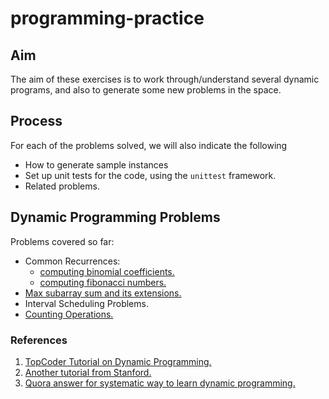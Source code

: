 # programming-practice

## Aim
The aim of these exercises is to work through/understand several
dynamic programs, and also to generate some new problems in the space. 

## Process
For each of the problems solved, we will also indicate the following
* How to generate sample instances
* Set up unit tests for the code, using the `unittest` framework.
* Related problems.

## Dynamic Programming Problems
Problems covered so far: 
* Common Recurrences:
  * [computing binomial coefficients.](https://github.com/sambuddha-roy/programming-practice/blob/master/dp/binom.py)
  * [computing fibonacci numbers.](https://github.com/sambuddha-roy/programming-practice/blob/master/dp/fib.py)
* [Max subarray sum and its extensions.](https://github.com/sambuddha-roy/programming-practice/blob/master/dp/maxsumpoly.py)
* Interval Scheduling Problems.
* [Counting Operations.](https://github.com/sambuddha-roy/programming-practice/blob/master/dp/countops.py)

### References
1. [TopCoder Tutorial on Dynamic Programming.](https://www.topcoder.com/community/data-science/data-science-tutorials/dynamic-programming-from-novice-to-advanced/)
2. [Another tutorial from Stanford.](https://web.stanford.edu/class/archive/cs/cs161/cs161.1138/handouts/140%20Guide%20to%20Dynamic%20Programming.pdf)
3. [Quora answer for systematic way to learn dynamic programming.](https://www.quora.com/What-are-systematic-ways-to-prepare-for-dynamic-programming)
